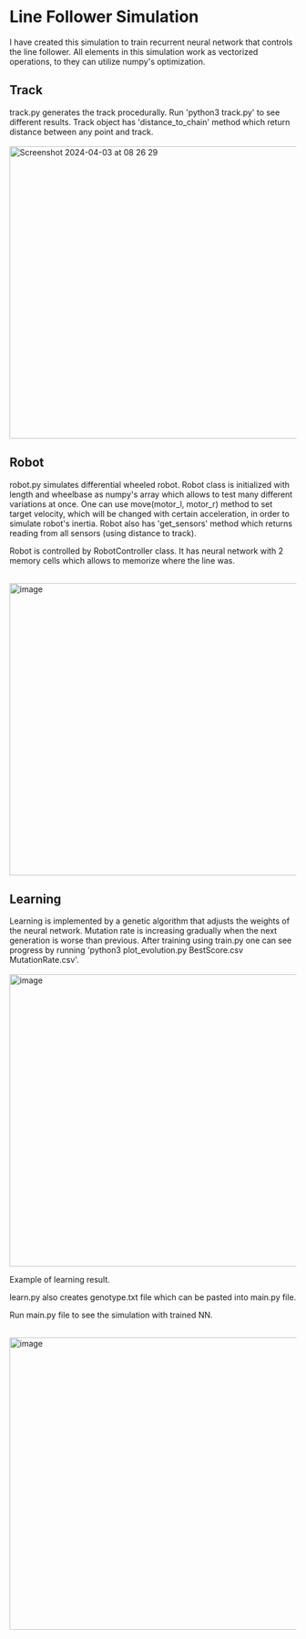 <h1>Line Follower Simulation</h1>

I have created this simulation to train recurrent neural network that controls the line follower.
All elements in this simulation work as vectorized operations, to they can utilize numpy's optimization.

<h2>Track</h2>
track.py generates the track procedurally. Run 'python3 track.py' to see different results. Track object has 'distance_to_chain' method which return distance between any point and track.<br><br>

<img height="512" alt="Screenshot 2024-04-03 at 08 26 29" src="https://github.com/Kminek42/Line_Follower_Simulation/assets/51884463/93e219be-d0eb-406a-ac07-843c5c2c9349">

<h2>Robot</h2>
robot.py simulates differential wheeled robot. Robot class is initialized with length and wheelbase as numpy's array which allows to test many different variations at once. One can use move(motor_l, motor_r) method to set target velocity, which will be changed with certain acceleration, in order to simulate robot's inertia. Robot also has 'get_sensors' method which returns reading from all sensors (using distance to track).

Robot is controlled by RobotController class. It has neural network with 2 memory cells which allows to memorize where the line was.<br><br>

<img height="512" alt="image" src="https://github.com/Kminek42/Line_Follower_Simulation/assets/51884463/3d6bfc1f-6124-4bef-a8f9-f33819c7a48e">

<h2>Learning</h2>
Learning is implemented by a genetic algorithm that adjusts the weights of the neural network. Mutation rate is increasing gradually when the next generation is worse than previous. After training using train.py one can see progress by running 'python3 plot_evolution.py BestScore.csv MutationRate.csv'.<br><br>

<img height="512" alt="image" src="https://github.com/Kminek42/Line_Follower_Simulation/assets/51884463/fbfd79ea-df19-4ab1-b328-bfa68316b78c">

Example of learning result.

learn.py also creates genotype.txt file which can be pasted into main.py file.


Run main.py file to see the simulation with trained NN.<br><br>

<img height="512" alt="image" src="https://github.com/Kminek42/Line_Follower_Simulation/assets/51884463/669ee7f7-1a69-4d30-a10b-328897254e98">
